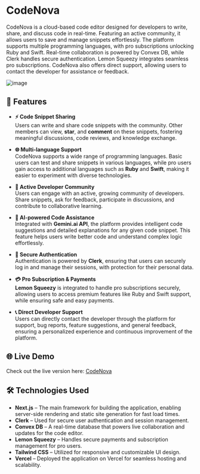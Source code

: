 
# CodeNova

CodeNova is a cloud-based code editor designed for developers to write, share, and discuss code in real-time. Featuring an active community, it allows users to save and manage snippets effortlessly. The platform supports multiple programming languages, with pro subscriptions unlocking Ruby and Swift. Real-time collaboration is powered by Convex DB, while Clerk handles secure authentication. Lemon Squeezy integrates seamless pro subscriptions. CodeNova also offers direct support, allowing users to contact the developer for assistance or feedback.


![image](https://github.com/user-attachments/assets/ac060d25-6de8-4267-940b-59a7061f3d70)


## 🚀 Features  

- **⚡ Code Snippet Sharing**  
  Users can write and share code snippets with the community. Other members can view, **star**, and **comment** on these snippets, fostering meaningful discussions, code reviews, and knowledge exchange.  

- **🌐 Multi-language Support**  
  CodeNova supports a wide range of programming languages. Basic users can test and share snippets in various languages, while pro users gain access to additional languages such as **Ruby** and **Swift**, making it easier to experiment with diverse technologies.  

- **💬 Active Developer Community**  
  Users can engage with an active, growing community of developers. Share snippets, ask for feedback, participate in discussions, and contribute to collaborative learning.  

- **🤖 AI-powered Code Assistance**  
  Integrated with **Gemini.ai API**, the platform provides intelligent code suggestions and detailed explanations for any given code snippet. This feature helps users write better code and understand complex logic effortlessly.  

- **🔐 Secure Authentication**  
  Authentication is powered by **Clerk**, ensuring that users can securely log in and manage their sessions, with protection for their personal data.  

- **💳 Pro Subscription & Payments**  
  **Lemon Squeezy** is integrated to handle pro subscriptions securely, allowing users to access premium features like Ruby and Swift support, while ensuring safe and easy payments.  

- **📞 Direct Developer Support**  
  Users can directly contact the developer through the platform for support, bug reports, feature suggestions, and general feedback, ensuring a personalized experience and continuous improvement of the platform.
 

## 🌐 Live Demo  
Check out the live version here: [CodeNova](https://code-nova-qgsg.vercel.app/)


## 🛠 Technologies Used

- **Next.js** – The main framework for building the application, enabling server-side rendering and static site generation for fast load times.  
- **Clerk** – Used for secure user authentication and session management.  
- **Convex DB** – A real-time database that powers live collaboration and updates for the code editor.  
- **Lemon Squeezy** – Handles secure payments and subscription management for pro users.  
- **Tailwind CSS** – Utilized for responsive and customizable UI design.  
- **Vercel** – Deployed the application on Vercel for seamless hosting and scalability.  
